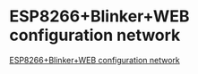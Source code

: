 # ESP8266+Blinker+WEB configuration network
[ESP8266+Blinker+WEB configuration network](https://aiwithcloud.com/2022/09/19/esp8266blinkerweb_configuration_network/)